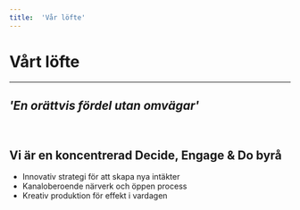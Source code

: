 ```yaml
---
title:	'Vår löfte'
---
```


# Vårt löfte
---
## *'En orättvis fördel utan omvägar'*

<br/>

## Vi är en koncentrerad Decide, Engage &amp; Do byrå
- Innovativ strategi för att skapa nya intäkter
- Kanaloberoende närverk och öppen process 
- Kreativ produktion för effekt i vardagen
